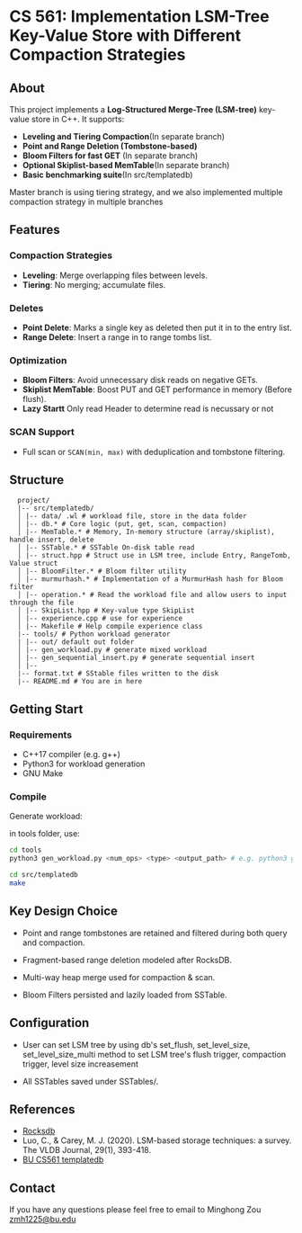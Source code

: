 # CS 561: Implementation LSM-Tree Key-Value Store with Different Compaction Strategies


## About

This project implements a **Log-Structured Merge-Tree (LSM-tree)** key-value store in C++. It supports:

- **Leveling and Tiering Compaction**(In separate branch)
- **Point and Range Deletion (Tombstone-based)**
- **Bloom Filters for fast GET** (In separate branch)
- **Optional Skiplist-based MemTable**(In separate branch)
- **Basic benchmarking suite**(In src/templatedb)

Master branch is using tiering strategy, and we also implemented multiple compaction strategy in multiple branches


## Features

### Compaction Strategies
- **Leveling**: Merge overlapping files between levels.
- **Tiering**: No merging; accumulate files.

### Deletes
- **Point Delete**: Marks a single key as deleted then put it in to the entry list.
- **Range Delete**: Insert a range in to range tombs list.

### Optimization
- **Bloom Filters**: Avoid unnecessary disk reads on negative GETs.
- **Skiplist MemTable**: Boost PUT and GET performance in memory (Before flush).
- **Lazy Startt** Only read Header to determine read is necussary or not

### SCAN Support
- Full scan or `SCAN(min, max)` with deduplication and tombstone filtering.

## Structure

```
  project/
  |-- src/templatedb/
  │ |-- data/ .wl # workload file, store in the data folder
  │ |-- db.* # Core logic (put, get, scan, compaction)
  │ |-- MemTable.* # Memory, In-memory structure (array/skiplist), handle insert, delete
  │ |-- SSTable.* # SSTable On-disk table read
  │ |-- struct.hpp # Struct use in LSM tree, include Entry, RangeTomb, Value struct
  │ |-- BloomFilter.* # Bloom filter utility
  │ |-- murmurhash.* # Implementation of a MurmurHash hash for Bloom filter
  │ |-- operation.* # Read the workload file and allow users to input through the file
  │ |-- SkipList.hpp # Key-value type SkipList
  │ |-- experience.cpp # use for experience
  │ |-- Makefile # Help compile experience class
  |-- tools/ # Python workload generator
  | |-- out/ default out folder
  │ |-- gen_workload.py # generate mixed workload
  │ |-- gen_sequential_insert.py # generate sequential insert
  │ |--
  |-- format.txt # SStable files written to the disk
  |-- README.md # You are in here
```

## Getting Start
### Requirements
- C++17 compiler (e.g. g++)
- Python3 for workload generation
- GNU Make

### Compile

Generate workload:

in tools folder, use:

```bash
cd tools
python3 gen_workload.py <num_ops> <type> <output_path> # e.g. python3 gen_workload.py 50000 mixed ./out/mixed.workload

cd src/templatedb
make
```

## Key Design Choice

- Point and range tombstones are retained and filtered during both query and compaction.

- Fragment-based range deletion modeled after RocksDB.

- Multi-way heap merge used for compaction & scan.

- Bloom Filters persisted and lazily loaded from SSTable.

## Configuration

- User can set LSM tree by using db's set_flush, set_level_size, set_level_size_multi method
to set LSM tree's flush trigger, compaction trigger, level size increasement

- All SSTables saved under SSTables/.

## References

- [Rocksdb](https://github.com/facebook/rocksdb)
- Luo, C., & Carey, M. J. (2020). LSM-based storage techniques: a survey. The VLDB Journal, 29(1), 393-418.
- [BU CS561 templatedb](https://github.com/BU-DiSC/cs561_templatedb)

## Contact
If you have any questions please feel free to email to Minghong Zou zmh1225@bu.edu
